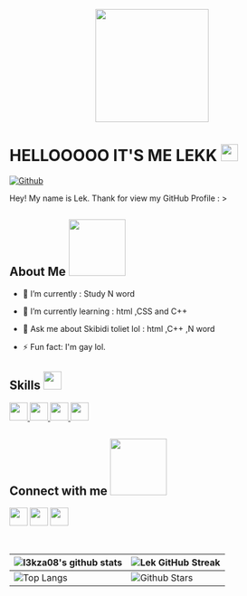  <p align="center">
    <img width="200" src="https://media.tenor.com/buCxvpcMojIAAAAi/okaminc.gif">
</p>
<h1> HELLOOOOO IT'S ME LEKK  <img src="https://media1.tenor.com/m/G07h2fC1hP8AAAAC/bunny-waving.gif![image](https://github.com/user-attachments/assets/3785c401-a760-44c0-accc-7770c0087ba4)
" width="30px"> </h1>
<p align="center">
</p>
<p>
<a href="https://github.com/l3kza08"><img src="https://img.shields.io/github/followers/l3kza08?label=Follow&amp;style=social" alt="Github"></a></p>
<div size="20px"> Hey! My name is Lek. Thank for view my GitHub Profile : > 
</div>
<h2> About Me <img src="https://media1.tenor.com/m/yIsO5-IgN_kAAAAC/nerrd.gif" width="100px"></h2>
<ul>
<li>
<p>🔭 I’m currently : Study N word</p>
</li>
<li>
<p>🌱 I’m currently learning : html ,CSS and C++</p>
</li>
<li>
<p>💬 Ask me about Skibidi toliet lol : html ,C++ ,N word </p>
</li>
<li>
<p>⚡ Fun fact: I'm gay lol.</p>
</li>
</ul>
<h2> Skills <img src="https://media2.giphy.com/media/QssGEmpkyEOhBCb7e1/giphy.gif?cid=ecf05e47a0n3gi1bfqntqmob8g9aid1oyj2wr3ds3mg700bl&amp;rid=giphy.gif" width="32px"> </h2>
<a href="https://github.com/Aditya664?tab=repositories&amp;q=&amp;type=&amp;language=c&amp;sort="> <img width="32px" src="https://raw.githubusercontent.com/rahulbanerjee26/githubAboutMeGenerator/main/icons/c.svg"> </a>
<a href="https://github.com/Aditya664?tab=repositories&amp;q=&amp;type=&amp;language=cpp&amp;sort="> <img width="32px" src="https://raw.githubusercontent.com/rahulbanerjee26/githubAboutMeGenerator/main/icons/cpp.svg"> </a>
<a href="https://github.com/Aditya664?tab=repositories&amp;q=&amp;type=&amp;language=css&amp;sort="> <img width="32px" src="https://raw.githubusercontent.com/rahulbanerjee26/githubAboutMeGenerator/main/icons/css.svg"> </a>
<a href="https://github.com/Aditya664?tab=repositories&amp;q=&amp;type=&amp;language=html&amp;sort="> <img width="32px" src="https://raw.githubusercontent.com/rahulbanerjee26/githubAboutMeGenerator/main/icons/html.svg"> </a>
<h2> Connect with me <img src="[https://raw.githubusercontent.com/ShahriarShafin/ShahriarShafin/main/Assets/handshake.gif](https://media1.tenor.com/m/iOKXuZX_coYAAAAC/call-me-emoji.gif)" width="100px"> </h2>
<a href="https://www.x.com/l3k_17"> <img width="32px" align="center" src="https://raw.githubusercontent.com/rahulbanerjee26/githubAboutMeGenerator/main/icons/twitter.svg"></a> 
<a href="https://spacehey.com/l3k_16"> <img width="32px" align="center" src="https://raw.githubusercontent.com/rahulbanerjee26/githubAboutMeGenerator/main/icons/portfolio.png"></a> 
<a href="https://www.github.com/l3kza08"> <img width="32px" align="center" src="https://raw.githubusercontent.com/rahulbanerjee26/githubAboutMeGenerator/main/icons/github.svg"></a>
<br>
<br>
  <br>
<p>













<table><thead><tr><th><img src="https://github-readme-stats.vercel.app/api?username=l3kza08&amp;show_icons=true&amp;theme=tokyonight" alt="l3kza08's github stats"></th><th><img src="https://github-readme-streak-stats.herokuapp.com/?user=l3kza08&amp;theme=tokyonight" alt="Lek GitHub Streak"></th></tr></thead><tbody><tr><td><img src="https://github-readme-stats.vercel.app/api/top-langs/?username=l3kza08&amp;theme=tokyonight" alt="Top Langs"></td><td><img src="https://github-readme-stats.vercel.app/api?username=l3kza08&amp;show_icons=true&amp;locale=en&amp;count_private=true&amp;hide_rank=true&amp;custom_title=My%20GitHub%20Stats&amp;disable_animations=true&amp;theme=tokyonight" alt="Github Stars"></td></tr></tbody></table>
<br>
